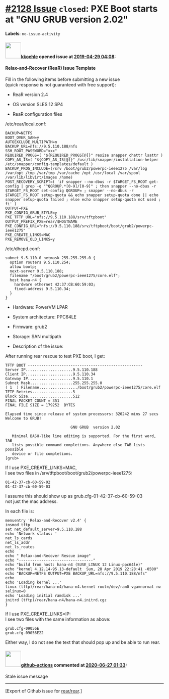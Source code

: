 [\#2128 Issue](https://github.com/rear/rear/issues/2128) `closed`: PXE Boot starts at "GNU GRUB version 2.02"
=============================================================================================================

**Labels**: `no-issue-activity`

#### <img src="https://avatars.githubusercontent.com/u/42357738?u=f284595939047cb19c45337dc3134e198e533e99&v=4" width="50">[kkoehle](https://github.com/kkoehle) opened issue at [2019-04-29 04:08](https://github.com/rear/rear/issues/2128):

#### Relax-and-Recover (ReaR) Issue Template

Fill in the following items before submitting a new issue  
(quick response is not guaranteed with free support):

-   ReaR version 2.4

-   OS version SLES 12 SP4

-   ReaR configuration files

/etc/rear/local.conf:

    BACKUP=NETFS
    BOOT_OVER_SAN=y
    AUTOEXCLUDE_MULTIPATH=n
    BACKUP_URL=nfs://9.5.110.188/nfs
    SSH_ROOT_PASSWORD="xxx"
    REQUIRED_PROGS=( "${REQUIRED_PROGS[@]}" resize snapper chattr lsattr )
    COPY_AS_IS=( "${COPY_AS_IS[@]}" /usr/lib/snapper/installation-helper /etc/snapper/config-templates/default )
    BACKUP_PROG_INCLUDE=(/srv /boot/grub2/powerpc-ieee1275 /var/log /var/opt /tmp /var/tmp /var/cache /opt /usr/local /var/spool /var/lib/libvirt/images /home)
    POST_RECOVERY_SCRIPT=( 'if snapper --no-dbus -r $TARGET_FS_ROOT get-config | grep -q "^QGROUP.*[0-9]/[0-9]" ; then snapper --no-dbus -r $TARGET_FS_ROOT set-config QGROUP= ; snapper --no-dbus -r $TARGET_FS_ROOT setup-quota && echo snapper setup-quota done || echo snapper setup-quota failed ; else echo snapper setup-quota not used ; fi' )
    OUTPUT=PXE 
    PXE_CONFIG_GRUB_STYLE=y 
    PXE_TFTP_URL="nfs://9.5.110.188/srv/tftpboot"
    OUTPUT_PREFIX_PXE=rear/$HOSTNAME 
    PXE_CONFIG_URL="nfs://9.5.110.188/srv/tftpboot/boot/grub2/powerpc-ieee1275" 
    PXE_CREATE_LINKS=MAC
    PXE_REMOVE_OLD_LINKS=y

/etc/dhcpd.conf:

    subnet 9.5.110.0 netmask 255.255.255.0 {
      option routers 9.5.110.254;
      allow bootp;
      next-server 9.5.110.188;
      filename "/boot/grub2/powerpc-ieee1275/core.elf";
      host hana-n4 {
        hardware ethernet 42:37:CB:60:59:03;
        fixed-address 9.5.110.34;
      }
    }

-   Hardware: PowerVM LPAR

-   System architecture: PPC64LE

-   Firmware: grub2

-   Storage: SAN multipath

-   Description of the issue:

After running rear rescue to test PXE boot, I get:

    TFTP BOOT ---------------------------------------------------
    Server IP.....................9.5.110.188
    Client IP.....................9.5.110.34
    Gateway IP....................9.5.110.1
    Subnet Mask...................255.255.255.0
    ( 1  ) Filename................./boot/grub2/powerpc-ieee1275/core.elf
    TFTP Retries..................5 
    Block Size....................512 
    FINAL PACKET COUNT = 351 
    FINAL FILE SIZE = 179252  BYTES

    Elapsed time since release of system processors: 320242 mins 27 secs
    Welcome to GRUB!

                                 GNU GRUB  version 2.02

       Minimal BASH-like line editing is supported. For the first word, TAB
       lists possible command completions. Anywhere else TAB lists possible
       device or file completions.
    [grub> 

If I use PXE\_CREATE\_LINKS=MAC,  
I see two files in /srv/tftpboot/boot/grub2/powerpc-ieee1275:

    01-42-37-cb-60-59-02
    01-42-37-cb-60-59-03

I assume this should show up as grub.cfg-01-42-37-cb-60-59-03  
not just the mac address.

In each file is:

    menuentry 'Relax-and-Recover v2.4' {
    insmod tftp
    set net_default_server=9.5.110.188
    echo 'Network status: '
    net_ls_cards
    net_ls_addr
    net_ls_routes
    echo
    echo " Relax-and-Recover Rescue image"
    echo "---------------------------------"
    echo "build from host: hana-n4 (SUSE_LINUX 12 Linux-ppc64le)"
    echo "kernel 4.12.14-95.13-default  Sun, 28 Apr 2019 22:28:41 -0500"
    echo "BACKUP=NETFS OUTPUT=PXE BACKUP_URL=nfs://9.5.110.188/nfs"
    echo
    echo 'Loading kernel ...'
    linux (tftp)/rear/hana-n4/hana-n4.kernel root=/dev/ram0 vga=normal rw  selinux=0 
    echo 'Loading initial ramdisk ...'
    initrd (tftp)/rear/hana-n4/hana-n4.initrd.cgz
    }

If I use PXE\_CREATE\_LINKS=IP:  
I see two files with the same information as above:

    grub.cfg-09056E 
    grub.cfg-09056E22

Either way, I do not see the text that should pop up and be able to run
rear.

#### <img src="https://avatars.githubusercontent.com/in/15368?v=4" width="50">[github-actions](https://github.com/apps/github-actions) commented at [2020-06-27 01:33](https://github.com/rear/rear/issues/2128#issuecomment-650470494):

Stale issue message

------------------------------------------------------------------------

\[Export of Github issue for
[rear/rear](https://github.com/rear/rear).\]
